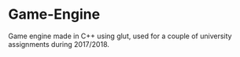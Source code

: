 # Game-Engine
Game engine made in C++ using glut, used for a couple of university assignments during 2017/2018.

